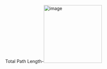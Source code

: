 Total Path Length-<img width="184" alt="image" src="https://github.com/user-attachments/assets/c1722d75-4969-483b-92f9-57fbadefccc2" />
